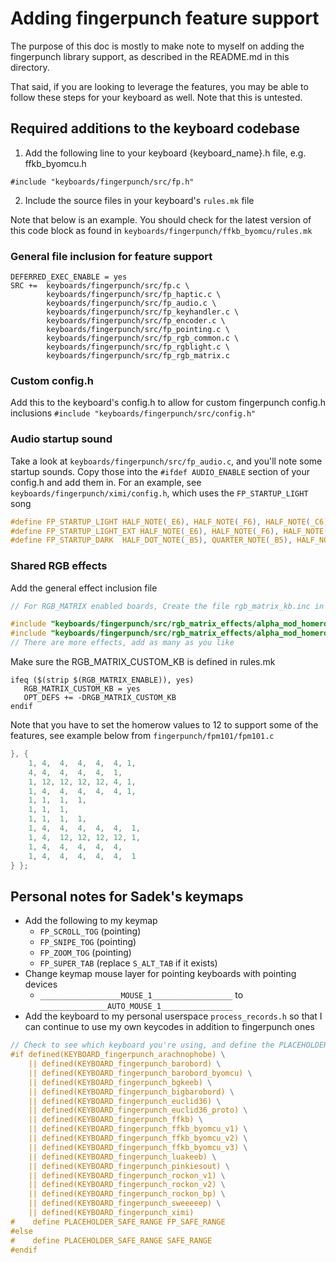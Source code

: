 # Adding fingerpunch feature support

The purpose of this doc is mostly to make note to myself on adding the fingerpunch library support, as described in the README.md in this directory.

That said, if you are looking to leverage the features, you may be able to follow these steps for your keyboard as well. Note that this is untested.

## Required additions to the keyboard codebase

1. Add the following line to your keyboard {keyboard_name}.h file, e.g. ffkb_byomcu.h

`#include "keyboards/fingerpunch/src/fp.h"`

2. Include the source files in your keyboard's `rules.mk` file

Note that below is an example. You should check for the latest version of this code block as found in `keyboards/fingerpunch/ffkb_byomcu/rules.mk`

### General file inclusion for feature support

```make
DEFERRED_EXEC_ENABLE = yes
SRC +=  keyboards/fingerpunch/src/fp.c \
        keyboards/fingerpunch/src/fp_haptic.c \
        keyboards/fingerpunch/src/fp_audio.c \
        keyboards/fingerpunch/src/fp_keyhandler.c \
        keyboards/fingerpunch/src/fp_encoder.c \
        keyboards/fingerpunch/src/fp_pointing.c \
        keyboards/fingerpunch/src/fp_rgb_common.c \
        keyboards/fingerpunch/src/fp_rgblight.c \
        keyboards/fingerpunch/src/fp_rgb_matrix.c

```

### Custom config.h

Add this to the keyboard's config.h to allow for custom fingerpunch config.h inclusions
`#include "keyboards/fingerpunch/src/config.h"`

### Audio startup sound

Take a look at `keyboards/fingerpunch/src/fp_audio.c`, and you'll note some startup sounds. Copy those into the `#ifdef AUDIO_ENABLE` section of your config.h and add them in.
For an example, see `keyboards/fingerpunch/ximi/config.h`, which uses the `FP_STARTUP_LIGHT` song

```c
#define FP_STARTUP_LIGHT HALF_NOTE(_E6), HALF_NOTE(_F6), HALF_NOTE(_C6), WHOLE_NOTE(_A5), WHOLE_DOT_NOTE(_F5),
#define FP_STARTUP_LIGHT_EXT HALF_NOTE(_E6), HALF_NOTE(_F6), HALF_NOTE(_C6), WHOLE_NOTE(_A5), WHOLE_DOT_NOTE(_F5), WHOLE_DOT_NOTE(_D5), WHOLE_DOT_NOTE(_G5), WHOLE_DOT_NOTE(_C5),
#define FP_STARTUP_DARK  HALF_DOT_NOTE(_B5), QUARTER_NOTE(_B5), HALF_NOTE(_E6), HALF_NOTE(_REST), QUARTER_NOTE(_C6), QUARTER_NOTE(_REST), QUARTER_NOTE(_G5), QUARTER_NOTE(_E5), QUARTER_NOTE(_F5), QUARTER_NOTE(_GS5), QUARTER_NOTE(_G5), QUARTER_NOTE(_F5), WHOLE_NOTE(_G5),
```

### Shared RGB effects

Add the general effect inclusion file

```C
// For RGB_MATRIX enabled boards, Create the file rgb_matrix_kb.inc in your keyboard directory, and put this code in the file

#include "keyboards/fingerpunch/src/rgb_matrix_effects/alpha_mod_homerow.inc"
#include "keyboards/fingerpunch/src/rgb_matrix_effects/alpha_mod_homerow_cycle.inc"
// There are more effects, add as many as you like
```

Make sure the  RGB_MATRIX_CUSTOM_KB is defined in rules.mk

```make
ifeq ($(strip $(RGB_MATRIX_ENABLE)), yes)
   RGB_MATRIX_CUSTOM_KB = yes
   OPT_DEFS += -DRGB_MATRIX_CUSTOM_KB
endif
```

Note that you have to set the homerow values to 12 to support some of the features, see example below from `fingerpunch/fpm101/fpm101.c`

```C
}, {
    1, 4,  4,  4,  4,  4, 1,
    4, 4,  4,  4,  4,  1,
    1, 12, 12, 12, 12, 4, 1,
    1, 4,  4,  4,  4,  4, 1,
    1, 1,  1,  1,
    1, 1,  1,
    1, 1,  1,  1,
    1, 4,  4,  4,  4,  4,  1,
    1, 4,  12, 12, 12, 12, 1,
    1, 4,  4,  4,  4,  4,
    1, 4,  4,  4,  4,  4,  1
} };
```

## Personal notes for Sadek's keymaps

* Add the following to my keymap
    * `FP_SCROLL_TOG` (pointing)
    * `FP_SNIPE_TOG` (pointing)
    * `FP_ZOOM_TOG` (pointing)
    * `FP_SUPER_TAB` (replace `S_ALT_TAB` if it exists)
* Change keymap mouse layer for pointing keyboards with pointing devices
    * `__________________MOUSE_1__________________` to `_______________AUTO_MOUSE_1________________`
* Add the keyboard to my personal userspace `process_records.h` so that I can continue to use my own keycodes in addition to fingerpunch ones

```C
// Check to see which keyboard you're using, and define the PLACEHOLDER_SAFE_RANGE based on that.
#if defined(KEYBOARD_fingerpunch_arachnophobe) \
    || defined(KEYBOARD_fingerpunch_barobord) \
    || defined(KEYBOARD_fingerpunch_barobord_byomcu) \
    || defined(KEYBOARD_fingerpunch_bgkeeb) \
    || defined(KEYBOARD_fingerpunch_bigbarobord) \
    || defined(KEYBOARD_fingerpunch_euclid36) \
    || defined(KEYBOARD_fingerpunch_euclid36_proto) \
    || defined(KEYBOARD_fingerpunch_ffkb) \
    || defined(KEYBOARD_fingerpunch_ffkb_byomcu_v1) \
    || defined(KEYBOARD_fingerpunch_ffkb_byomcu_v2) \
    || defined(KEYBOARD_fingerpunch_ffkb_byomcu_v3) \
    || defined(KEYBOARD_fingerpunch_luakeeb) \
    || defined(KEYBOARD_fingerpunch_pinkiesout) \
    || defined(KEYBOARD_fingerpunch_rockon_v1) \
    || defined(KEYBOARD_fingerpunch_rockon_v2) \
    || defined(KEYBOARD_fingerpunch_rockon_bp) \
    || defined(KEYBOARD_fingerpunch_sweeeeep) \
    || defined(KEYBOARD_fingerpunch_ximi)
#    define PLACEHOLDER_SAFE_RANGE FP_SAFE_RANGE
#else
#    define PLACEHOLDER_SAFE_RANGE SAFE_RANGE
#endif
```
